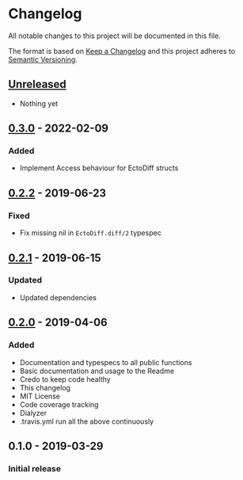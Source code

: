 # Changelog

All notable changes to this project will be documented in this file.

The format is based on [Keep a Changelog](http://keepachangelog.com/en/1.0.0/)
and this project adheres to [Semantic Versioning](http://semver.org/spec/v2.0.0.html).

## [Unreleased][]

- Nothing yet

## [0.3.0][] - 2022-02-09

### Added

- Implement Access behaviour for EctoDiff structs

## [0.2.2][] - 2019-06-23

### Fixed

- Fix missing nil in `EctoDiff.diff/2` typespec

## [0.2.1][] - 2019-06-15

### Updated

- Updated dependencies

## [0.2.0][] - 2019-04-06

### Added

- Documentation and typespecs to all public functions
- Basic documentation and usage to the Readme
- Credo to keep code healthy
- This changelog
- MIT License
- Code coverage tracking
- Dialyzer
- .travis.yml run all the above continuously

## 0.1.0 - 2019-03-29

### Initial release

[Unreleased]: https://github.com/peek-travel/ecto_diff/compare/0.3.0...HEAD
[0.3.0]: https://github.com/peek-travel/ecto_diff/compare/0.2.2...0.3.0
[0.2.2]: https://github.com/peek-travel/ecto_diff/compare/0.2.1...0.2.2
[0.2.1]: https://github.com/peek-travel/ecto_diff/compare/0.2.0...0.2.1
[0.2.0]: https://github.com/peek-travel/ecto_diff/compare/0.1.0...0.2.0
